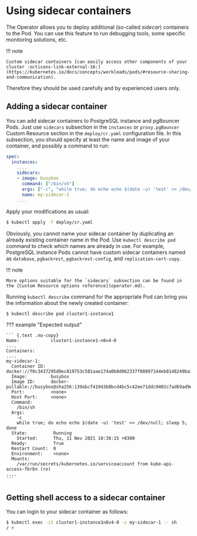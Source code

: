 # Using sidecar containers

The Operator allows you to deploy additional (so-called *sidecar*) containers to
the Pod. You can use this feature to run debugging tools, some specific
monitoring solutions, etc.

!!! note

    Custom sidecar containers [can easily access other components of your cluster :octicons-link-external-16:](https://kubernetes.io/docs/concepts/workloads/pods/#resource-sharing-and-communication).
Therefore they should be used carefully and by experienced users only.

## Adding a sidecar container

You can add sidecar containers to PostgreSQL instance and pgBouncer
Pods. Just use `sidecars` subsection in the `instances` or `proxy.pgBouncer`
Custom Resource section in the `deploy/cr.yaml` configuration file. In this
subsection, you should specify at least the name and image of your container,
and possibly a command to run:

```yaml
spec:
  instances:
    ....
    sidecars:
    - image: busybox
      command: ["/bin/sh"]
      args: ["-c", "while true; do echo echo $(date -u) 'test' >> /dev/null; sleep 5; done"]
      name: my-sidecar-1
    ....
```

Apply your modifications as usual:

``` {.bash data-prompt="$" }
$ kubectl apply -f deploy/cr.yaml
```

Obviously, you cannot name your sidecar container by duplicating an already existing container name in the Pod. Use `kubectl describe pod` command to check which names are already in use. For example, PostgreSQL instance Pods cannot have custom sidecar containers named as `database`, `pgbackrest`, `pgbackrest-config`, and `replication-cert-copy`.

!!! note

    More options suitable for the `sidecars` subsection can be found in the [Custom Resource options reference](operator.md).

Running `kubectl describe` command for the appropriate Pod can bring you the
information about the newly created container:

``` {.bash data-prompt="$" }
$ kubectl describe pod cluster1-instance1
```
??? example "Expected output"

    ``` {.text .no-copy}
    Name:            cluster1-instance1-n8v4-0
    ....
    Containers:
    ....
    my-sidecar-1:
      Container ID:  docker://f0c3437295d0ec819753c581aae174a0b8d062337f80897144eb8148249ba742
      Image:         busybox
      Image ID:      docker-pullable://busybox@sha256:139abcf41943b8bcd4bc5c42ee71ddc9402c7ad69ad9e177b0a9bc4541f14924
      Port:          <none>
      Host Port:     <none>
      Command:
        /bin/sh
      Args:
        -c
        while true; do echo echo $(date -u) 'test' >> /dev/null; sleep 5; done
      State:          Running
        Started:      Thu, 11 Nov 2021 10:38:15 +0300
      Ready:          True
      Restart Count:  0
      Environment:    <none>
      Mounts:
        /var/run/secrets/kubernetes.io/serviceaccount from kube-api-access-fbrbn (ro)
    ....
    ```

## Getting shell access to a sidecar container

You can login to your sidecar container as follows:

``` {.bash data-prompt="$" }
$ kubectl exec -it cluster1-instance1n8v4-0 -c my-sidecar-1 -- sh
/ #
```
